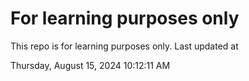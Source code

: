 # For learning purposes only
This repo is for learning purposes only.
Last updated at

Thursday, August 15, 2024 10:12:11 AM

